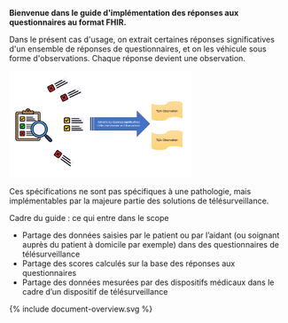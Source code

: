 
<B>Bienvenue dans le guide d'implémentation des réponses aux questionnaires au format FHIR.</B>

Dans le présent cas d'usage, on extrait certaines réponses significatives d'un ensemble de réponses de questionnaires, et on les véhicule sous forme d'observations.
Chaque réponse devient une observation.

<div class="figure" style="width:65%;">
    <img src="UserCase1.png" alt="UserCase" title="UserCase">
</div>

Ces spécifications ne sont pas spécifiques à une pathologie, mais implémentables par la majeure partie des solutions de télésurveillance.


Cadre du guide : ce qui entre dans le scope 
-	Partage des données saisies par le patient ou par l’aidant (ou soignant auprès du patient à domicile par exemple) dans des questionnaires de télésurveillance
-	Partage des scores calculés sur la base des réponses aux questionnaires 
-	Partage des données mesurées par des dispositifs médicaux dans le cadre d’un dispositif de télésurveillance

<div class="figure" style="width:100%;">
    <p>{% include document-overview.svg %}</p>
</div>